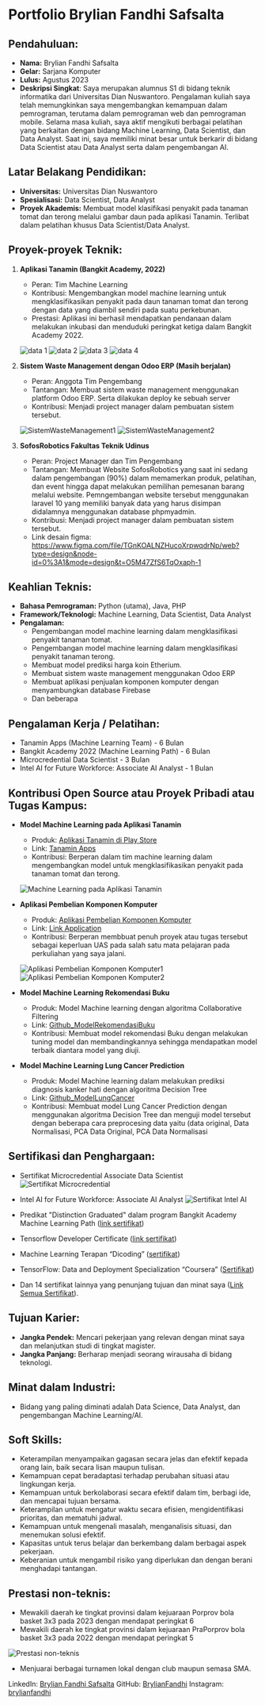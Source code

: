 # Portfolio Brylian Fandhi Safsalta

## Pendahuluan:

- **Nama:** Brylian Fandhi Safsalta
- **Gelar:** Sarjana Komputer
- **Lulus:** Agustus 2023
- **Deskripsi Singkat**: Saya merupakan alumnus S1 di bidang teknik informatika dari Universitas Dian Nuswantoro. Pengalaman kuliah saya telah memungkinkan saya mengembangkan kemampuan dalam pemrograman, terutama dalam pemrograman web dan pemrograman mobile. Selama masa kuliah, saya aktif mengikuti berbagai pelatihan yang berkaitan dengan bidang Machine Learning, Data Scientist, dan Data Analyst. Saat ini, saya memiliki minat besar untuk berkarir di bidang Data Scientist atau Data Analyst serta dalam pengembangan AI.

## Latar Belakang Pendidikan:

- **Universitas:** Universitas Dian Nuswantoro
- **Spesialisasi:** Data Scientist, Data Analyst
- **Proyek Akademis:** Membuat model klasifikasi penyakit pada tanaman tomat dan terong melalui gambar daun pada aplikasi Tanamin. Terlibat dalam pelatihan khusus Data Scientist/Data Analyst.

## Proyek-proyek Teknik:

1. **Aplikasi Tanamin (Bangkit Academy, 2022)**
   - Peran: Tim Machine Learning
   - Kontribusi: Mengembangkan model machine learning untuk mengklasifikasikan penyakit pada daun tanaman tomat dan terong dengan data yang diambil sendiri pada suatu perkebunan.
   - Prestasi: Aplikasi ini berhasil mendapatkan pendanaan dalam melakukan inkubasi dan menduduki peringkat ketiga dalam Bangkit Academy 2022.
   
   ![data 1](https://github.com/BrylianFandhi/Portofolio/blob/48fbce07330a9fd89f8aa3cee77ac6df9ce95740/Untitled.png)
   ![data 2](https://github.com/BrylianFandhi/Portofolio/blob/ad3578c06bc5782f4e869cc8faa5c7b4c1fb92dd/Untitled%20(1).png)
   ![data 3](https://github.com/BrylianFandhi/Portofolio/blob/ad3578c06bc5782f4e869cc8faa5c7b4c1fb92dd/Untitled%20(7).png)
   ![data 4](https://github.com/BrylianFandhi/Portofolio/blob/ad3578c06bc5782f4e869cc8faa5c7b4c1fb92dd/Untitled%20(2).png)
   
2. **Sistem Waste Management dengan Odoo ERP (Masih berjalan)**
   - Peran: Anggota Tim Pengembang
   - Tantangan: Membuat sistem waste management menggunakan platform Odoo ERP. Serta dilakukan deploy ke sebuah server
   - Kontribusi: Menjadi project manager dalam pembuatan sistem tersebut.
   
   ![SistemWasteManagement1](https://github.com/BrylianFandhi/Portofolio/blob/8bc96bdfeadb2b6c344bfa76d040009d2caab7a8/Untitled.jpeg)
   ![SistemWasteManagement2](https://github.com/BrylianFandhi/Portofolio/blob/8bc96bdfeadb2b6c344bfa76d040009d2caab7a8/Untitled%20(1).jpeg)

3. **SofosRobotics Fakultas Teknik Udinus**
   - Peran: Project Manager dan Tim Pengembang
   - Tantangan: Membuat Website SofosRobotics yang saat ini sedang dalam pengembangan (90%) dalam memamerkan produk, pelatihan, dan event hingga dapat melakukan pemilihan pemesanan barang melalui website. Pemngembangan website tersebut menggunakan laravel 10 yang memiliki banyak data yang harus disimpan didalamnya menggunakan database phpmyadmin.
   - Kontribusi: Menjadi project manager dalam pembuatan sistem tersebut.
   - Link desain figma: https://www.figma.com/file/TGnKOALNZHucoXrpwqdrNp/web?type=design&node-id=0%3A1&mode=design&t=O5M47ZfS6TqOxaph-1

## Keahlian Teknis:

- **Bahasa Pemrograman:** Python (utama), Java, PHP
- **Framework/Teknologi:** Machine Learning, Data Scientist, Data Analyst
- **Pengalaman:**  
    - Pengembangan model machine learning dalam mengklasifikasi penyakit tanaman tomat.
    - Pengembangan model machine learning dalam mengklasifikasi penyakit tanaman terong.
    - Membuat model prediksi harga koin Etherium.
    - Membuat sistem waste management menggunakan Odoo ERP
    - Membuat aplikasi penjualan komponen komputer dengan menyambungkan database Firebase
    - Dan beberapa

## Pengalaman Kerja / Pelatihan:

- Tanamin Apps (Machine Learning Team) - 6 Bulan
- Bangkit Academy 2022 (Machine Learning Path) - 6 Bulan
- Microcredential Data Scientist - 3 Bulan
- Intel AI for Future Workforce: Associate AI Analyst - 1 Bulan

## Kontribusi Open Source atau Proyek Pribadi atau Tugas Kampus:

- **Model Machine Learning pada Aplikasi Tanamin**
    - Produk: [Aplikasi Tanamin di Play Store](https://chat.openai.com/link_aplikasi_tanamin)
    - Link: [Tanamin Apps](https://play.google.com/store/apps/details?id=com.app.tanamin)
    - Kontribusi: Berperan dalam tim machine learning dalam mengembangkan model untuk mengklasifikasikan penyakit pada tanaman tomat dan terong.
   
    ![Machine Learning pada Aplikasi Tanamin](https://github.com/BrylianFandhi/Portofolio/blob/ad3578c06bc5782f4e869cc8faa5c7b4c1fb92dd/Untitled%20(7).png)
   
- **Aplikasi Pembelian Komponen Komputer**
    - Produk: [Aplikasi Pembelian Komponen Komputer](https://chat.openai.com/link_aplikasi_tanamin)
    - Link: [Link Application](https://github.com/BrylianFandhi/PPB/tree/9a92f15b79873980f3e37f783f04f187e53c886a/UAS4506_12169_12197_12201_12206)
    - Kontribusi: Berperan membbuat penuh proyek atau tugas tersebut sebagai keperluan UAS pada salah satu mata pelajaran pada perkuliahan yang saya jalani.
   
    ![Aplikasi Pembelian Komponen Komputer1](https://github.com/BrylianFandhi/Portofolio/blob/df6c7a2c9c905f07d8f763c5faf5fc7f99c6eb88/Untitled%20(4).png)
    ![Aplikasi Pembelian Komponen Komputer2](https://github.com/BrylianFandhi/Portofolio/blob/df6c7a2c9c905f07d8f763c5faf5fc7f99c6eb88/Untitled%20(3).png)
   
- **Model Machine Learning Rekomendasi Buku**
    - Produk: Model Machine learning dengan algoritma Collaborative Filtering
    - Link: [Github_ModelRekomendasiBuku](https://github.com/BrylianFandhi/ProgresBelajarku/tree/68cd2259c44e90e58c0e0c86ae0f75549707fb5d/SubmisiDicoding1/Submision%202)
    - Kontribusi: Membuat model rekomendasi Buku dengan melakukan tuning model dan membandingkannya sehingga mendapatkan model terbaik diantara model yang diuji.
- **Model Machine Learning Lung Cancer Prediction**
    - Produk: Model Machine learning dalam melakukan prediksi diagnosis kanker hati dengan algoritma Decision Tree
    - Link: [Github_ModelLungCancer](https://github.com/BrylianFandhi/ProgresBelajarku/tree/68cd2259c44e90e58c0e0c86ae0f75549707fb5d/SubmisiDicoding1/Submision%202)
    - Kontribusi: Membuat model Lung Cancer Prediction dengan menggunakan algoritma Decision Tree dan menguji model tersebut dengan beberapa cara preprocesing data yaitu (data original, Data Normalisasi, PCA Data Original, PCA Data Normalisasi

## Sertifikasi dan Penghargaan:

- Sertifikat Microcredential Associate Data Scientist
![Sertifikat Microcredential](https://github.com/BrylianFandhi/Portofolio/blob/a2f4bf644c3107cf040e9647e19163e2df5f9dbf/Untitled%20(5).png)

- Intel AI for Future Workforce: Associate AI Analyst
![Sertifikat Intel AI](https://github.com/BrylianFandhi/Portofolio/blob/a2f4bf644c3107cf040e9647e19163e2df5f9dbf/Untitled%20(6).png)

- Predikat "Distinction Graduated" dalam program Bangkit Academy Machine Learning Path ([link sertifikat](https://www.linkedin.com/in/brylian-fandhi-safsalta-123010229/overlay/experience/2156033502/multiple-media-viewer?profileId=ACoAADkh4asBRery_mMdQKOmQFZoiZQdxL2suk4&treasuryMediaId=1635523030051&type=IMAGE&lipi=urn%3Ali%3Apage%3Ad_flagship3_profile_view_base%3B3TQMvOc1Q4aWW4RPE7fHag%3D%3D))
- Tensorflow Developer Certificate ([link sertifikat](https://www.credential.net/3fd58dc3-0590-4319-84e9-83c0ac73503f#gs.4kcwgb))
- Machine Learning Terapan “Dicoding” ([sertifikat](https://www.dicoding.com/certificates/L4PQ6D31OPO1))
- TensorFlow: Data and Deployment Specialization “Coursera” ([Sertifikat](https://www.coursera.org/account/accomplishments/specialization/certificate/H9DAJP9JDFCD))
- Dan 14 sertifikat lainnya yang penunjang tujuan dan minat saya ([Link Semua Sertifikat](https://www.linkedin.com/in/brylian-fandhi-safsalta-123010229/details/certifications/)).

## Tujuan Karier:

- **Jangka Pendek:** Mencari pekerjaan yang relevan dengan minat saya dan melanjutkan studi di tingkat magister.
- **Jangka Panjang:** Berharap menjadi seorang wirausaha di bidang teknologi.

## Minat dalam Industri:

- Bidang yang paling diminati adalah Data Science, Data Analyst, dan pengembangan Machine Learning/AI.

## Soft Skills:

- Keterampilan menyampaikan gagasan secara jelas dan efektif kepada orang lain, baik secara lisan maupun tulisan.
- Kemampuan cepat beradaptasi terhadap perubahan situasi atau lingkungan kerja.
- Kemampuan untuk berkolaborasi secara efektif dalam tim, berbagi ide, dan mencapai tujuan bersama.
- Keterampilan untuk mengatur waktu secara efisien, mengidentifikasi prioritas, dan mematuhi jadwal.
- Kemampuan untuk mengenali masalah, menganalisis situasi, dan menemukan solusi efektif.
- Kapasitas untuk terus belajar dan berkembang dalam berbagai aspek pekerjaan.
- Keberanian untuk mengambil risiko yang diperlukan dan dengan berani menghadapi tantangan.

## Prestasi non-teknis:

- Mewakili daerah ke tingkat provinsi dalam kejuaraan Porprov bola basket 3x3 pada 2023 dengan mendapat peringkat 6
- Mewakili daerah ke tingkat provinsi dalam kejuaraan PraPorprov bola basket 3x3 pada 2022 dengan mendapat peringkat 5

![Prestasi non-teknis](https://github.com/BrylianFandhi/Portofolio/blob/b5487f0b9c4e3614b5bf54cf7eee97182b701a39/Untitled%20(8).png)

- Menjuarai berbagai turnamen lokal dengan club maupun semasa SMA.

LinkedIn: [Brylian Fandhi Safsalta](https://www.linkedin.com/in/brylian-fandhi-safsalta-123010229/)
GitHub: [BrylianFandhi](https://github.com/BrylianFandhi)
Instagram: [brylianfandhi](https://www.instagram.com/brylianfandhi/)
